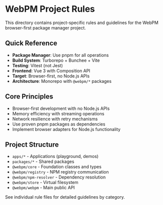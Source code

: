 # WebPM Project Rules

This directory contains project-specific rules and guidelines for the WebPM browser-first package manager project.

## Quick Reference

- **Package Manager**: Use pnpm for all operations
- **Build System**: Turborepo + Bunchee + Vite
- **Testing**: Vitest (not Jest)
- **Frontend**: Vue 3 with Composition API
- **Target**: Browser-first, no Node.js APIs
- **Architecture**: Monorepo with `@webpm/*` packages

## Core Principles

- Browser-first development with no Node.js APIs
- Memory efficiency with streaming operations
- Network resilience with retry mechanisms
- Use proven pnpm packages as dependencies
- Implement browser adapters for Node.js functionality

## Project Structure

- `apps/*` - Applications (playground, demos)
- `packages/*` - Shared packages
- `@webpm/core` - Foundation classes and types
- `@webpm/registry` - NPM registry communication
- `@webpm/npm-resolver` - Dependency resolution
- `@webpm/store` - Virtual filesystem
- `@webpm/webpm` - Main public API

See individual rule files for detailed guidelines by category.
